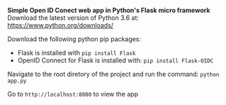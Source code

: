 **Simple Open ID Conect web app in Python's Flask micro framework**  
Download the latest version of Python 3.6 at: https://www.python.org/downloads/

Download the following python pip packages:  
* Flask is installed with `pip install Flask`   
* OpenID Connect for Flask is installed with: `pip install Flask-OIDC`  

Navigate to the root diretory of the project and run the command: `python app.py`  
  
Go to `http://localhost:8080` to view the app

